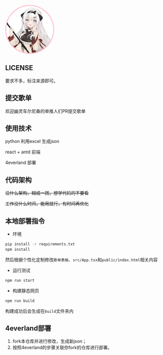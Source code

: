 [<img alt="幽头" src="src/assets/avatar.jpg" style="border-radius: 50%; border: pink solid 3px; width: 150px;"></img>](https://u0song.com/)

## LICENSE

要求不多，标注来源即可。

## 提交歌单

欢迎幽灵车尔尼桑的单推人们PR提交歌单

## 使用技术

python 利用excel 生成json

react + antd 前端

4everland 部署

## 代码架构

~~没什么架构，糊成一团，想学代码的不要看~~

~~工作没什么时间，能用就行，有时间再优化~~

## 本地部署指令

- 环境

```bash
pip install -r requirements.txt
npm install
```

然后根据个性化定制修改`歌单表格`、`src/App.tsx`和`public/index.html`相关内容

- 运行测试

```bash
npm run start
```

- 构建静态网页

```bash
npm run build
```

构建成功后会生成在`build`文件夹内

## 4everland部署

1. fork本仓库并进行修改，生成新json；
2. 按照4everland的步骤关联你fork的仓库进行部署。